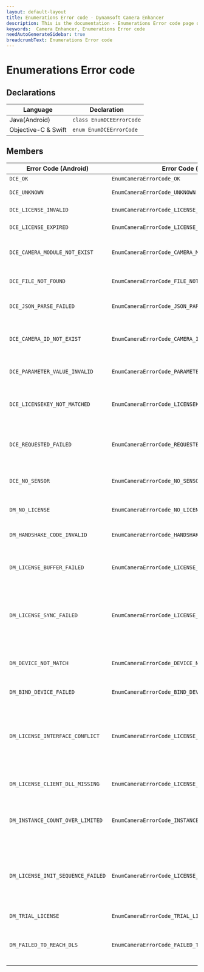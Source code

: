 ```yaml
---
layout: default-layout
title: Enumerations Error code - Dynamsoft Camera Enhancer
description: This is the documentation - Enumerations Error code page of Dynamsoft Camera Enhancer.
keywords:  Camera Enhancer, Enumerations Error code
needAutoGenerateSidebar: true
breadcrumbText: Enumerations Error code
---
```


# Enumerations Error code

## Declarations

| Language | Declaration |
|----------|-------------|
| Java(Android) | `class EnumDCEErrorCode` |
| Objective-C & Swift | `enum EnumDCEErrorCode` |

## Members

| Error Code (Android) | Error Code (iOS) | Value | Description |
|----------------------|------------------|-------|-------------|
| `DCE_OK` | `EnumCameraErrorCode_OK`  | 0 | Successful. |
| `DCE_UNKNOWN` | `EnumCameraErrorCode_UNKNOWN` | -10000 | Unknown error. |
| `DCE_LICENSE_INVALID` | `EnumCameraErrorCode_LICENSE_INVALID` | -10001 | The licence is invalid. |
| `DCE_LICENSE_EXPIRED` | `EnumCameraErrorCode_LICENSE_EXPIRED` | -10002 | The licence has expired. |
| `DCE_CAMERA_MODULE_NOT_EXIST` | `EnumCameraErrorCode_CAMERA_MODULE_NOT_EXIST` | -10003 | Camera module does not exist. |
| `DCE_FILE_NOT_FOUND` | `EnumCameraErrorCode_FILE_NOT_FOUND` | -10004 | Failed to access the file path. |
| `DCE_JSON_PARSE_FAILED` | `EnumCameraErrorCode_JSON_PARSE_FAILED` | -10005 | Failed to parse the JSON data. |
| `DCE_CAMERA_ID_NOT_EXIST` | `EnumCameraErrorCode_CAMERA_ID_NOT_EXIST` | -10006 | The input value does not exist in the camera ID list. |
| `DCE_PARAMETER_VALUE_INVALID` | `EnumCameraErrorCode_PARAMETER_VALUE_INVALID` | -10038 | The input parameter is invalid. |
| `DCE_LICENSEKEY_NOT_MATCHED` | `EnumCameraErrorCode_LICENSEKEY_NOT_MATCHED` | -10043 | The license key does not match the license content. |
| `DCE_REQUESTED_FAILED` | `EnumCameraErrorCode_REQUESTED_FAILED` | -10044 | The license key does not match the license content. |
| `DCE_NO_SENSOR` | `EnumCameraErrorCode_NO_SENSOR` | -10045 | The mobile sensor is not available. |
| `DM_NO_LICENSE` | `EnumCameraErrorCode_NO_LICENSE` | -20000 | There is no license specified. |
| `DM_HANDSHAKE_CODE_INVALID` | `EnumCameraErrorCode_HANDSHAKE_CODE_INVALID` | -20001 | Handshake code is invalid. |
| `DM_LICENSE_BUFFER_FAILED` | `EnumCameraErrorCode_LICENSE_BUFFER_FAILED` | -20002 | Failed to read or write license buffer. |
| `DM_LICENSE_SYNC_FAILED` | `EnumCameraErrorCode_LICENSE_SYNC_FAILED` | -20003 | Failed to synchronize license info with Dynamsoft License Server. |
| `DM_DEVICE_NOT_MATCH` | `EnumCameraErrorCode_DEVICE_NOT_MATCH` | -20004 | Device does not match with license buffer. |
| `DM_BIND_DEVICE_FAILED` | `EnumCameraErrorCode_BIND_DEVICE_FAILED` | -20005 | Failed to bind device. |
| `DM_LICENSE_INTERFACE_CONFLICT` | `EnumCameraErrorCode_LICENSE_INTERFACE_CONFLICT` | -20006 | Interface InitLicense can not be used together with other license initiation interfaces. |
| `DM_LICENSE_CLIENT_DLL_MISSING` | `EnumCameraErrorCode_LICENSE_CLIENT_DLL_MISSING` | -20007 | The license client dll is missing. |
| `DM_INSTANCE_COUNT_OVER_LIMITED` | `EnumCameraErrorCode_INSTANCE_COUNT_OVER_LIMITED` | -20008 | The number of instances used has exceeded the limit. |
| `DM_LICENSE_INIT_SEQUENCE_FAILED` | `EnumCameraErrorCode_LICENSE_INIT_SEQUENCE_FAILED` | -20009 | Interface InitLicense has to be called before creating any SDK objects. |
| `DM_TRIAL_LICENSE` | `EnumCameraErrorCode_TRIAL_LICENSE` | -20010 | Using a trial license. |
| `DM_FAILED_TO_REACH_DLS` | `EnumCameraErrorCode_FAILED_TO_REACH_DLS` | -20200 | Fail to connect to Dynamsoft License Server. |

